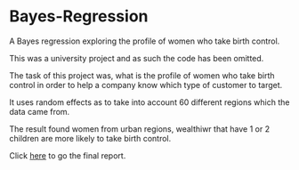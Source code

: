 # Bayes-Regression
A Bayes regression exploring the profile of women who take birth control.

This was a university project and as such the code has been omitted.

The task of this project was, what is the profile of women who take birth control in order to help a company know which type of customer to target.

It uses random effects as to take into account 60 different regions which the data came from.

The result found women from urban regions, wealthiwr that have 1 or 2 children are more likely to take birth control.

Click <a href="https://github.com/rypoll/Bayes-Regression/blob/main/200274300%20-%20Assessed_Project.pdf">here</a> to go the final report.
